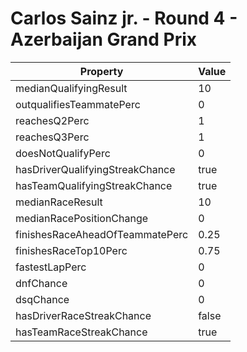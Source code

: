 # Carlos Sainz jr. - Round 4 - Azerbaijan Grand Prix
Property | Value
--- | ---
medianQualifyingResult | 10
outqualifiesTeammatePerc | 0
reachesQ2Perc | 1
reachesQ3Perc | 1
doesNotQualifyPerc | 0
hasDriverQualifyingStreakChance | true
hasTeamQualifyingStreakChance | true
medianRaceResult | 10
medianRacePositionChange | 0
finishesRaceAheadOfTeammatePerc | 0.25
finishesRaceTop10Perc | 0.75
fastestLapPerc | 0
dnfChance | 0
dsqChance | 0
hasDriverRaceStreakChance | false
hasTeamRaceStreakChance | true
